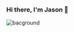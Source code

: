 ### Hi there, I'm Jason 👋

![bacground](https://i.pinimg.com/originals/92/45/50/924550f254f939c1fceaa2e6424b0b4c.jpg)

<!--
**JUC24/JUC24** is a ✨ _special_ ✨ repository because its `README.md` (this file) appears on your GitHub profile.

Here are some ideas to get you started:

- 🔭 I’m currently working on ...
- 🌱 I’m currently learning ...
- 👯 I’m looking to collaborate on ...
- 🤔 I’m looking for help with ...
- 💬 Ask me about ...
- 📫 How to reach me: ...
- 😄 Pronouns: ...
- ⚡ Fun fact: ...
-->
